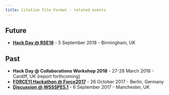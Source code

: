 ```yaml
---
title: Citation File Format - related events
---
```


## Future

- [**Hack Day @ RSE18**](./rse18-hack-day/) - 5 September 2018 - Birmingham, UK

## Past

- **Hack Day @ Collaborations Workshop 2018** - 27-28 March 2018 - Cardiff, UK (report forthcoming)
- [**FORCE11 Hackathon @ Force2017**](https://www.software.ac.uk/blog/2017-11-09-hacking-future-software-citation) - 26 October 2017 - Berlin, Germany
- [**Discussion @ WSSSPE5.1**](https://www.software.ac.uk/blog/2017-12-12-standard-format-citation-files) - 6 September 2017 - Manchester, UK
